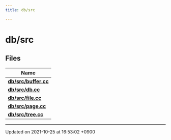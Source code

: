 ```yaml
---
title: db/src

---
```


# db/src



## Files

| Name           |
| -------------- |
| **[db/src/buffer.cc](/Files/buffer_8cc#file-buffer.cc)**  |
| **[db/src/db.cc](/Files/db_8cc#file-db.cc)**  |
| **[db/src/file.cc](/Files/file_8cc#file-file.cc)**  |
| **[db/src/page.cc](/Files/page_8cc#file-page.cc)**  |
| **[db/src/tree.cc](/Files/tree_8cc#file-tree.cc)**  |






-------------------------------

Updated on 2021-10-25 at 16:53:02 +0900
